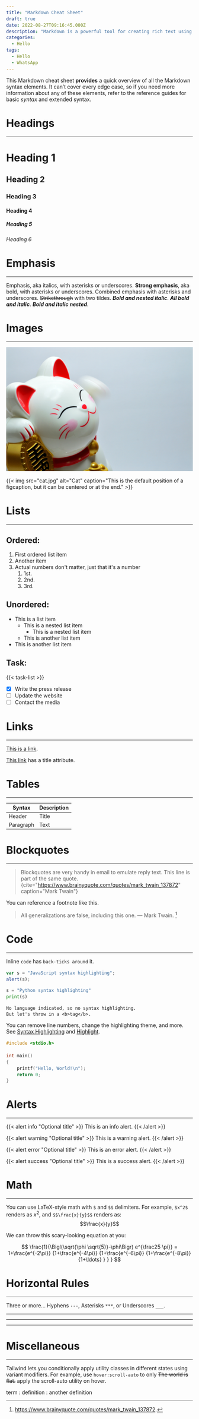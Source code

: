 ```yaml
---
title: "Markdown Cheat Sheet"
draft: true
date: 2022-08-27T09:16:45.000Z
description: "Markdown is a powerful tool for creating rich text using a plain text editor. This cheatsheet is a quick reference for Markdown syntax."
categories:
  - Hello
tags:
  - Hello
  - WhatsApp
---
```


This Markdown cheat sheet **provides** a quick overview of all the Markdown syntax elements. It can’t cover every edge case, so if you need more information about any of these elements, refer to the reference guides for basic _syntax_ and extended syntax.

# Headings

---

# Heading 1

## Heading 2

### Heading 3

#### Heading 4

##### Heading 5

###### Heading 6

# Emphasis

---

Emphasis, aka italics, with asterisks or underscores. **Strong emphasis**, aka bold, with asterisks or underscores. Combined emphasis with asterisks and underscores. ~~Strikethrough~~ with two tildes. **_Bold and nested italic_**. **_All bold and italic_**. **_*Bold and italic nested*_**.

# Images

---

![Image](cat.jpg "With title hover text")

{{< img
  src="cat.jpg"
  alt="Cat"
  caption="This is the default position of a figcaption, but it can be centered or at the end." >}}

# Lists

---

## Ordered:

1. First ordered list item
2. Another item
3. Actual numbers don't matter, just that it's a number
   1. 1st.
   1. 2nd.
   1. 3rd.

## Unordered:

- This is a list item
  - This is a nested list item
    - This is a nested list item
  - This is another list item
- This is another list item

## Task:

{{< task-list >}}

- [x] Write the press release
- [ ] Update the website
- [ ] Contact the media

# Links

---

[This is a link](https://www.example.com).

[This link](https://www.example.com "Link Title") has a title attribute.

# Tables

---

| Syntax    | Description |
| --------- | ----------- |
| Header    | Title       |
| Paragraph | Text        |

# Blockquotes

---

> Blockquotes are very handy in email to emulate reply text. This line is part of the same quote.  
> {cite="https://www.brainyquote.com/quotes/mark_twain_137872" caption="Mark Twain"}

You can reference a footnote like this.

> All generalizations are false, including this one. — Mark Twain. [^1]

[^1]: https://www.brainyquote.com/quotes/mark_twain_137872.

# Code

---

Inline `code` has `back-ticks around` it.

```javascript
var s = "JavaScript syntax highlighting";
alert(s);
```

```python
s = "Python syntax highlighting"
print(s)
```

```plain
No language indicated, so no syntax highlighting.
But let's throw in a <b>tag</b>.
```

You can remove line numbers, change the highlighting theme, and more. See [Syntax Highlighting](https://gohugo.io/content-management/syntax-highlighting/) and [Highlight](https://gohugo.io/getting-started/configuration-markup/#highlight/).

```c {lineNos=true}
#include <stdio.h>

int main()
{
    printf("Hello, World!\n");
    return 0;
}
```

# Alerts

---

{{< alert info "Optional title" >}}
This is an info alert.
{{< /alert >}}

{{< alert warning "Optional title" >}}
This is a warning alert.
{{< /alert >}}

{{< alert error "Optional title" >}}
This is an error alert.
{{< /alert >}}

{{< alert success "Optional title" >}}
This is a success alert.
{{< /alert >}}

# Math

---

You can use LaTeX-style math with `$` and `$$` delimiters. For example, `$x^2$` renders as $x^2$, and `$$\frac{x}{y}$$` renders as: $$\frac{x}{y}$$

We can throw this scary-looking equation at you:

$$
\frac{1}{\Bigl(\sqrt{\phi \sqrt{5}}-\phi\Bigr) e^{\frac25 \pi}} = 1+\frac{e^{-2\pi}} {1+\frac{e^{-4\pi}} {1+\frac{e^{-6\pi}} {1+\frac{e^{-8\pi}} {1+\ldots} } } }
$$

# Horizontal Rules

---

Three or more... Hyphens `---`, Asterisks `***`, or Underscores `___`.

---

---

---

# Miscellaneous

---

Tailwind lets you conditionally apply utility classes in different states using variant modifiers. For example, use `hover:scroll-auto` to only ~~The world is flat.~~
apply the scroll-auto utility on hover.

term
: definition
: another definition
